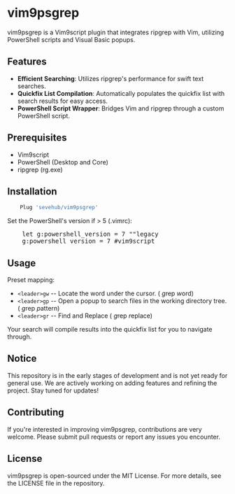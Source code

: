 # vim9psgrep

vim9psgrep is a Vim9script plugin that integrates ripgrep with Vim, utilizing PowerShell scripts and Visual Basic popups. 

## Features
- **Efficient Searching**: Utilizes ripgrep's performance for swift text searches.
- **Quickfix List Compilation**: Automatically populates the quickfix list with search results for easy access.
- **PowerShell Script Wrapper**: Bridges Vim and ripgrep through a custom PowerShell script.

## Prerequisites
- Vim9script
- PowerShell (Desktop and Core)
- ripgrep (rg.exe)

## Installation
```sh   
    Plug 'sevehub/vim9psgrep'
```

Set the PowerShell's version if > 5 (.vimrc):
<pre>
    let g:powershell_version = 7 ""legacy
    g:powershell_version = 7 #vim9script
</pre>
## Usage
Preset mapping:

 - `<leader>gw` -- Locate the word under the cursor. ( *g*rep *w*ord)
 - `<leader>gp` -- Open a popup to search files in the working directory tree. ( *g*rep *p*attern) 
 - `<leader>gr` -- Find and Replace ( *g*rep *r*eplace)

Your search will compile results into the quickfix list for you to navigate through.


## Notice
This repository is in the early stages of development and is not yet ready for general use. We are actively working on adding features and refining the project. Stay tuned for updates!


## Contributing
If you're interested in improving vim9psgrep, contributions are very welcome. Please submit pull requests or report any issues you encounter.

## License
vim9psgrep is open-sourced under the MIT License. For more details, see the LICENSE file in the repository.
